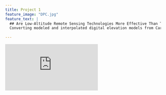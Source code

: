 ```yaml
---
title: Project 1
feature_image: "DPC.jpg"
feature_text: |
  ## Are Low-Altitude Remote Sensing Technologies More Effective Than Traditional Survey Techniques For Monitoring Channel Change?
  Converting modeled and interpolated digital elevation models from Cartesian to Stream-Centered coordinate systems for more accurate       assesment of efficacy.
  
---
```


![alt text](https://philipwool.github.io/ResearchPoster2/Wooldridge_URCAD2019.pdf)
